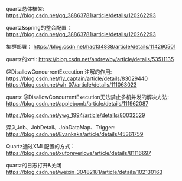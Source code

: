quartz总体框架:
https://blog.csdn.net/qq_38863781/article/details/120262293

quartz&spring的整合配置：
https://blog.csdn.net/qq_38863781/article/details/120262293

集群部署：
https://blog.csdn.net/hao134838/article/details/114290501


quartz的xml:
https://blog.csdn.net/andrewby/article/details/53511135

@DisallowConcurrentExecution 注解的作用:
https://blog.csdn.net/fly_captain/article/details/83029440
https://blog.csdn.net/wh_07/article/details/111063023

quartz @DisallowConcurrentExecution无法禁止多机并发的解决方法:
https://blog.csdn.net/applebomb/article/details/111962087


https://blog.csdn.net/ywg_1994/article/details/80032529

深入Job、JobDetail、JobDataMap、Trigger:
https://blog.csdn.net/Evankaka/article/details/45361759

Quartz通过XML配置的方式：
https://blog.csdn.net/xuforeverlove/article/details/81116697


quartz的日志打开&关闭
https://blog.csdn.net/weixin_30482181/article/details/102130163



